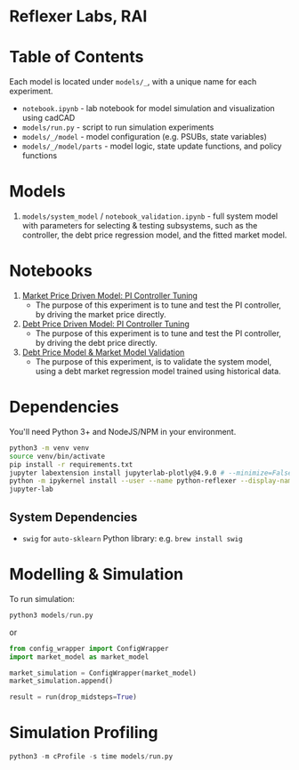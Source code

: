 Reflexer Labs, RAI
=======

# Table of Contents

Each model is located under `models/_`, with a unique name for each experiment.

* `notebook.ipynb` - lab notebook for model simulation and visualization using cadCAD
* `models/run.py` - script to run simulation experiments
* `models/_/model` - model configuration (e.g. PSUBs, state variables)
* `models/_/model/parts` - model logic, state update functions, and policy functions

# Models

1. `models/system_model` / `notebook_validation.ipynb` - full system model with parameters for selecting & testing subsystems, such as the controller, the debt price regression model, and the fitted market model.

# Notebooks

1. [Market Price Driven Model: PI Controller Tuning](notebook_validation_market_price.ipynb)
    * The purpose of this experiment is to tune and test the PI controller, by driving the market price directly.
1. [Debt Price Driven Model: PI Controller Tuning](notebook_validation_debt_price.ipynb)
    * The purpose of this experiment is to tune and test the PI controller, by driving the debt price directly.
2. [Debt Price Model & Market Model Validation](notebook_validation_regression.ipynb)
    * The purpose of this experiment, is to validate the system model, using a debt market regression model trained using historical data.

# Dependencies

You'll need Python 3+ and NodeJS/NPM in your environment.

```bash
python3 -m venv venv
source venv/bin/activate
pip install -r requirements.txt
jupyter labextension install jupyterlab-plotly@4.9.0 # --minimize=False
python -m ipykernel install --user --name python-reflexer --display-name "Python (Reflexer)"
jupyter-lab
```

## System Dependencies

* `swig` for `auto-sklearn` Python library: e.g. `brew install swig`

# Modelling & Simulation

To run simulation:
```python
python3 models/run.py
```
or
```python
from config_wrapper import ConfigWrapper
import market_model as market_model

market_simulation = ConfigWrapper(market_model)
market_simulation.append()

result = run(drop_midsteps=True)
```

# Simulation Profiling

```python
python3 -m cProfile -s time models/run.py
```
